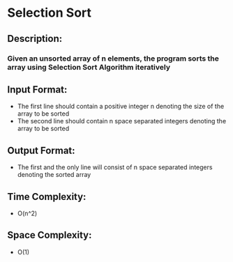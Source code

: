 # Selection Sort
## Description:
### Given an unsorted array of n elements, the program sorts the array using Selection Sort Algorithm iteratively
## Input Format:
* The first line should contain a positive integer n denoting the size of the array to be sorted
* The second line should contain n space separated integers denoting the array to be sorted
## Output Format:
* The first and the only line will consist of n space separated integers denoting the sorted array
## Time Complexity:
* O(n^2)
## Space Complexity:
* O(1)